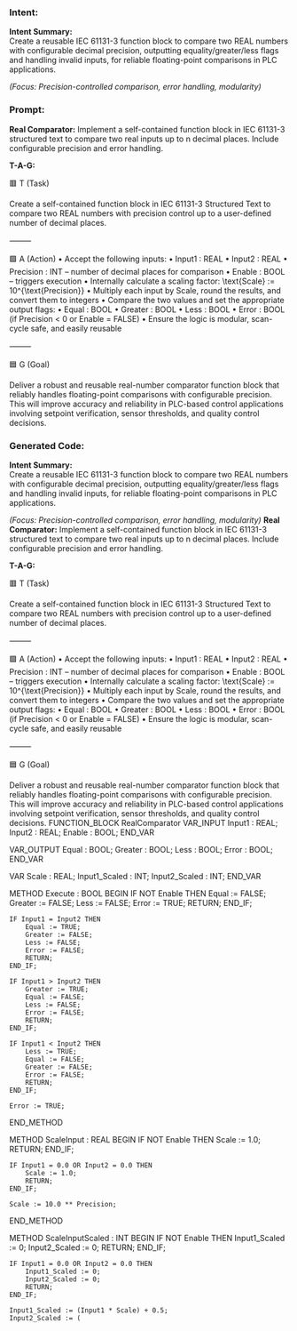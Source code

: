 ### Intent:
**Intent Summary:**  
Create a reusable IEC 61131-3 function block to compare two REAL numbers with configurable decimal precision, outputting equality/greater/less flags and handling invalid inputs, for reliable floating-point comparisons in PLC applications.  

*(Focus: Precision-controlled comparison, error handling, modularity)*

### Prompt:
**Real Comparator:**
Implement a self-contained function block in IEC 61131-3 structured text to compare two real inputs up to n decimal places. Include configurable precision and error handling.


**T-A-G:**

🟥 T (Task)

Create a self-contained function block in IEC 61131-3 Structured Text to compare two REAL numbers with precision control up to a user-defined number of decimal places.

⸻

🟩 A (Action)
	•	Accept the following inputs:
	•	Input1 : REAL
	•	Input2 : REAL
	•	Precision : INT – number of decimal places for comparison
	•	Enable : BOOL – triggers execution
	•	Internally calculate a scaling factor:
\text{Scale} := 10^{\text{Precision}}
	•	Multiply each input by Scale, round the results, and convert them to integers
	•	Compare the two values and set the appropriate output flags:
	•	Equal : BOOL
	•	Greater : BOOL
	•	Less : BOOL
	•	Error : BOOL (if Precision < 0 or Enable = FALSE)
	•	Ensure the logic is modular, scan-cycle safe, and easily reusable

⸻

🟦 G (Goal)

Deliver a robust and reusable real-number comparator function block that reliably handles floating-point comparisons with configurable precision. This will improve accuracy and reliability in PLC-based control applications involving setpoint verification, sensor thresholds, and quality control decisions.

### Generated Code:
**Intent Summary:**  
Create a reusable IEC 61131-3 function block to compare two REAL numbers with configurable decimal precision, outputting equality/greater/less flags and handling invalid inputs, for reliable floating-point comparisons in PLC applications.  

*(Focus: Precision-controlled comparison, error handling, modularity)*
**Real Comparator:**
Implement a self-contained function block in IEC 61131-3 structured text to compare two real inputs up to n decimal places. Include configurable precision and error handling.


**T-A-G:**

🟥 T (Task)

Create a self-contained function block in IEC 61131-3 Structured Text to compare two REAL numbers with precision control up to a user-defined number of decimal places.

⸻

🟩 A (Action)
	•	Accept the following inputs:
	•	Input1 : REAL
	•	Input2 : REAL
	•	Precision : INT – number of decimal places for comparison
	•	Enable : BOOL – triggers execution
	•	Internally calculate a scaling factor:
\text{Scale} := 10^{\text{Precision}}
	•	Multiply each input by Scale, round the results, and convert them to integers
	•	Compare the two values and set the appropriate output flags:
	•	Equal : BOOL
	•	Greater : BOOL
	•	Less : BOOL
	•	Error : BOOL (if Precision < 0 or Enable = FALSE)
	•	Ensure the logic is modular, scan-cycle safe, and easily reusable

⸻

🟦 G (Goal)

Deliver a robust and reusable real-number comparator function block that reliably handles floating-point comparisons with configurable precision. This will improve accuracy and reliability in PLC-based control applications involving setpoint verification, sensor thresholds, and quality control decisions.
FUNCTION_BLOCK RealComparator
VAR_INPUT
    Input1 : REAL;
    Input2 : REAL;
    Enable : BOOL;
END_VAR

VAR_OUTPUT
    Equal : BOOL;
    Greater : BOOL;
    Less : BOOL;
    Error : BOOL;
END_VAR

VAR
    Scale : REAL;
    Input1_Scaled : INT;
    Input2_Scaled : INT;
END_VAR

METHOD Execute : BOOL
BEGIN
    IF NOT Enable THEN
        Equal := FALSE;
        Greater := FALSE;
        Less := FALSE;
        Error := TRUE;
        RETURN;
    END_IF;

    IF Input1 = Input2 THEN
        Equal := TRUE;
        Greater := FALSE;
        Less := FALSE;
        Error := FALSE;
        RETURN;
    END_IF;

    IF Input1 > Input2 THEN
        Greater := TRUE;
        Equal := FALSE;
        Less := FALSE;
        Error := FALSE;
        RETURN;
    END_IF;

    IF Input1 < Input2 THEN
        Less := TRUE;
        Equal := FALSE;
        Greater := FALSE;
        Error := FALSE;
        RETURN;
    END_IF;

    Error := TRUE;
END_METHOD

METHOD ScaleInput : REAL
BEGIN
    IF NOT Enable THEN
        Scale := 1.0;
        RETURN;
    END_IF;

    IF Input1 = 0.0 OR Input2 = 0.0 THEN
        Scale := 1.0;
        RETURN;
    END_IF;

    Scale := 10.0 ** Precision;
END_METHOD

METHOD ScaleInputScaled : INT
BEGIN
    IF NOT Enable THEN
        Input1_Scaled := 0;
        Input2_Scaled := 0;
        RETURN;
    END_IF;

    IF Input1 = 0.0 OR Input2 = 0.0 THEN
        Input1_Scaled := 0;
        Input2_Scaled := 0;
        RETURN;
    END_IF;

    Input1_Scaled := (Input1 * Scale) + 0.5;
    Input2_Scaled := (
